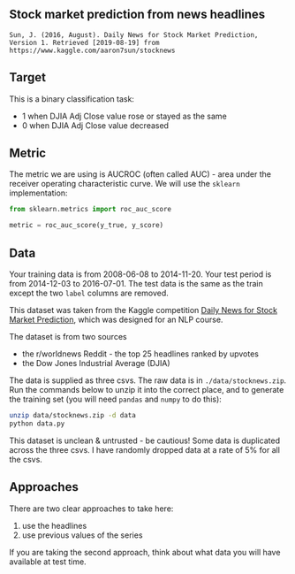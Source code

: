 ## Stock market prediction from news headlines

`Sun, J. (2016, August). Daily News for Stock Market Prediction, Version 1. Retrieved [2019-08-19] from https://www.kaggle.com/aaron7sun/stocknews`

## Target

This is a binary classification task:
- $1$ when DJIA Adj Close value rose or stayed as the same
- $0$ when DJIA Adj Close value decreased

## Metric

The metric we are using is AUCROC (often called AUC) - area under the receiver operating characteristic curve.  We will use the `sklearn` implementation:

```python
from sklearn.metrics import roc_auc_score

metric = roc_auc_score(y_true, y_score)
```

## Data

Your training data is from 2008-06-08 to 2014-11-20.  Your test period is from 2014-12-03 to 2016-07-01.  The test data is the same as the train except the two `label` columns are removed.

This dataset was taken from the Kaggle competition [Daily News for Stock Market Prediction](https://www.kaggle.com/aaron7sun/stocknews/), which was designed for an NLP course.

The dataset is from two sources 
- the r/worldnews Reddit - the top 25 headlines ranked by upvotes
- the Dow Jones Industrial Average (DJIA)

The data is supplied as three csvs.  The raw data is in `./data/stocknews.zip`.  Run the commands below to unzip it into the correct place, and to generate the training set (you will need `pandas` and `numpy` to do this):

```bash
unzip data/stocknews.zip -d data
python data.py
```

This dataset is unclean & untrusted - be cautious!  Some data is duplicated across the three csvs.  I have randomly dropped data at a rate of 5% for all the csvs.

## Approaches

There are two clear approaches to take here:
1. use the headlines
2. use previous values of the series

If you are taking the second approach, think about what data you will have available at test time.
